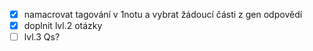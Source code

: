 - [x] namacrovat tagování v 1notu a vybrat žádoucí části z gen odpovědí
- [x] doplnit lvl.2 otázky
- [ ] lvl.3 Qs?